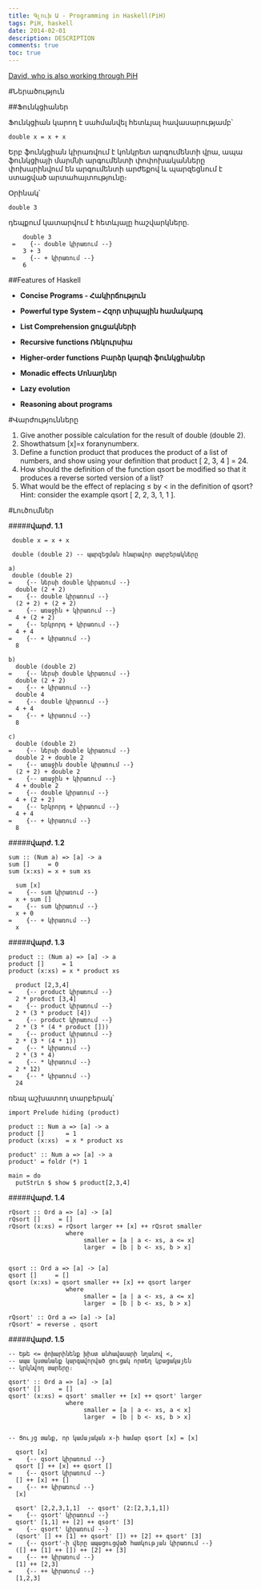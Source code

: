 ```yaml
---
title: Գլուխ Ա - Programming in Haskell(PiH)
tags: PiH, haskell
date: 2014-02-01
description: DESCRIPTION
comments: true
toc: true
---
```


[David, who is also working through PiH](http://davidtran.doublegifts.com/blog/?cat=7)


#Ներածություն

##Ֆունկցիաներ

Ֆունկցիան կարող է սահմանվել հետևյալ հավասարությամբ՝

~~~~ {.haskell}
double x = x + x
~~~~
Երբ ֆունկցիան կիրառվում է կոնկրետ արգումենտի վրա, ապա ֆունկցիայի մարմնի արգումենտի փոփոխականները
փոխարինվում են արգումենտի արժեքով և պարզեցնում է ստացված արտահայտությունը։

Օրինակ՝

~~~~ {.haskell}
double 3
~~~~
դեպքում կատարվում է հետևյալը հաշվարկները.

~~~~ {.haskell}
    double 3
 =    {-- double կիրառում --}
    3 + 3
 =    {-- + կիրառում --}  
    6     
~~~~


##Features of Haskell
* **Concise Programs - Հակիրճություն**

* **Powerful type System – Հզոր տիպային համակարգ**

* **List Comprehension ցուցակների**

* **Recursive functions Ռեկուրսիա**

* **Higher-order functions Բարձր կարգի ֆունկցիաներ**

* **Monadic effects Մոնադներ**

* **Lazy evolution**

* **Reasoning about programs**



#Վարժությունները

1. Give another possible calculation for the result of double (double 2).
2. Showthatsum [x]=x foranynumberx.
3. Define a function product that produces the product of a list of numbers, and show using your definition that product [ 2, 3, 4 ] = 24.
4. How should the definition of the function qsort be modified so that it produces a reverse sorted version of a list?
5. What would be the effect of replacing ≤ by < in the definition of qsort? Hint: consider the example qsort [ 2, 2, 3, 1, 1 ].


#Լուծումներ

#####**վարժ. 1.1**

~~~~ {.haskell}
 double x = x + x

 double (double 2) -- պարզեցման հնարավոր տարբերակները
~~~~
~~~~ {.haskell}
a)
 double (double 2)
=    {-- ներսի double կիրառում --}
  double (2 + 2)
=    {-- double կիրառում --}
  (2 + 2) + (2 + 2)
=    {-- առաջին + կիրառում --}
  4 + (2 + 2)
=    {-- երկրորդ + կիրառում --}
  4 + 4
=    {-- + կիրառում --}
  8
~~~~

~~~~ {.haskell}
b)
  double (double 2)
=    {-- ներսի double կիրառում --}
  double (2 + 2)
=    {-- + կիրառում --}
  double 4
=    {-- double կիրառում --}
  4 + 4
=    {-- + կիրառում --}
  8

~~~~

~~~ {lang="haskell"}
c)
  double (double 2)
=    {-- ներսի double կիրառում --}
  double 2 + double 2
=    {-- առաջին double կիրառում --}
  (2 + 2) + double 2
=    {-- առաջին + կիրառում --}
  4 + double 2
=    {-- double կիրառում --}
  4 + (2 + 2)
=    {-- երկրորդ + կիրառում --}
  4 + 4
=    {-- + կիրառում --}
  8
~~~

#####**վարժ. 1.2**

~~~~ {.haskell}
sum :: (Num a) => [a] -> a
sum []     = 0
sum (x:xs) = x + sum xs

  sum [x]
=    {-- sum կիրառում --}
  x + sum []
=    {-- sum կիրառում --}
  x + 0
=    {-- + կիրառում --}
  x
~~~~


#####**վարժ. 1.3**

~~~~ {.haskell}
product :: (Num a) => [a] -> a
product []     = 1
product (x:xs) = x * product xs

  product [2,3,4]
=    {-- product կիրառում --}
  2 * product [3,4]
=    {-- product կիրառում --}
  2 * (3 * product [4])
=    {-- product կիրառում --}
  2 * (3 * (4 * product []))
=    {-- product կիրառում --}
  2 * (3 * (4 * 1))
=    {-- * կիրառում --}
  2 * (3 * 4)
=    {-- * կիրառում --}
  2 * 12)
=    {-- * կիրառում --}
  24
~~~~

ռեալ աշխատող տարբերակ՝

~~~~ {.haskell}
import Prelude hiding (product)

product :: Num a => [a] -> a
product []      = 1
product (x:xs)  = x * product xs

product' :: Num a => [a] -> a
product' = foldr (*) 1

main = do
  putStrLn $ show $ product[2,3,4]
~~~~

#####**վարժ. 1.4**
~~~~ {.haskell}
rQsort :: Ord a => [a] -> [a]
rQsort []     = []
rQsort (x:xs) = rQsort larger ++ [x] ++ rQsrot smaller
                where
                     smaller = [a | a <- xs, a <= x]
                     larger  = [b | b <- xs, b > x]


qsort :: Ord a => [a] -> [a]
qsort []     = []
qsort (x:xs) = qsort smaller ++ [x] ++ qsort larger
                where
                     smaller = [a | a <- xs, a <= x]
                     larger  = [b | b <- xs, b > x]

rQsort' :: Ord a => [a] -> [a]  
rQsort' = reverse . qsort      

~~~~

#####**վարժ. 1.5**
~~~ {lang="haskell"}
-- Եթե <= փոխարինենք խիստ անհավասարի նղանով <,
-- ապա կստանանք կարգավորված ցուցակ որտեղ կբացակայեն
-- կրկնվող տարերը։

qsort' :: Ord a => [a] -> [a]
qsort' []     = []
qsort' (x:xs) = qsort' smaller ++ [x] ++ qsort' larger
                where
                     smaller = [a | a <- xs, a < x]
                     larger  = [b | b <- xs, b > x]


-- Ցույց տանք, որ կամայական x-ի համար qsort [x] = [x]

  qsort [x]  
=    {-- qsort կիրառում --}
  qsort [] ++ [x] ++ qsort []
=    {-- qsort կիրառում --}
  [] ++ [x] ++ []
=    {-- ++ կիրառում --}
  [x]
~~~

~~~~ {.haskell}
  qsort' [2,2,3,1,1]  -- qsort' (2:[2,3,1,1])
=    {-- qsort' կիրառում --}
  qsort' [1,1] ++ [2] ++ qsort' [3]
=    {-- qsort' կիրառում --}
  (qsort' [] ++ [1] ++ qsort' []) ++ [2] ++ qsort' [3]
=    {-- qsort'-ի վերը ապացուցված հատկության կիրառում --}
  ([] ++ [1] ++ []) ++ [2] ++ [3]
=    {-- ++ կիրառում --}
  [1] ++ [2,3]
=    {-- ++ կիրառում --}
  [1,2,3]

~~~~
